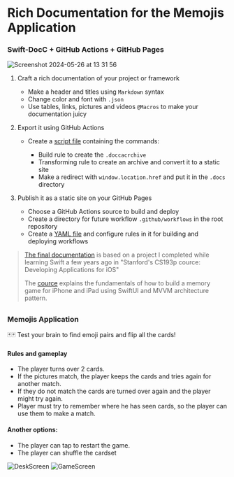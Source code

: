 # Rich Documentation for the Memojis Application

### Swift-DocC + GitHub Actions + GitHub Pages

![Screenshot 2024-05-26 at 13 31 56](https://github.com/iamalexman/Memojis/assets/61458847/23fe6ffa-3082-4f65-9fbd-392fe1c0b05f)

1. Craft a rich documentation of your project or framework
   - Make a header and titles using `Markdown` syntax
   - Change color and font with `.json`
   - Use tables, links, pictures and videos `@Macros` to make your documentation juicy
     
3. Export it using GitHub Actions
   - Create a [script file](https://github.com/iamalexman/Memojis/blob/main/build-docc.sh) containing the commands:

      - Build rule to create the `.doccacrchive`
      - Transforming rule to create an archive and convert it to a static site
      - Make a redirect with `window.location.href` and put it in the `.docs` directory
     
4. Publish it as a static site on your GitHub Pages
   - Choose a GitHub Actions source to build and deploy
   - Create a directory for future workflow `.github/workflows` in the root repository
   - Create a [YAML file](https://github.com/iamalexman/Memojis/blob/main/.github/workflows/actions.yml) and configure rules in it for building and deploying workflows
   
>
> [The final documentation](https://iamalexman.github.io/Memojis/documentation/memojis) is based on a project I completed while learning Swift a few years ago in "Stanford's CS193p cource: Developing Applications for iOS"
> 
> The [cource](https://cs193p.sites.stanford.edu/about-cs193p) explains the fundamentals of how to build a memory game for iPhone and iPad using SwiftUI and MVVM architecture pattern.
> 

##

### Memojis Application

🃏🃏 Test your brain to find emoji pairs and flip all the cards!

#### Rules and gameplay
        
- The player turns over 2 cards. 
- If the pictures match, the player keeps the cards and tries again for another match. 
- If they do not match the cards are turned over again and the player might try again.
- Player must try to remember where he has seen cards, so the player can use them to make a match.
        
#### Another options:

- The player can tap to restart the game.
- The player can shuffle the cardset

![DeskScreen](https://github.com/iamalexman/Memojis/assets/61458847/85b2c358-a34e-4daf-bf09-3b8d3a0a5f5e)
![GameScreen](https://github.com/iamalexman/Memojis/assets/61458847/8493c804-8a7d-4427-a58b-6f619606b671)
